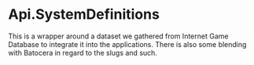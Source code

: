 # Api.SystemDefinitions

This is a wrapper around a dataset we gathered from Internet Game Database to integrate it into the applications. There is also some blending with Batocera in regard to the slugs and such.